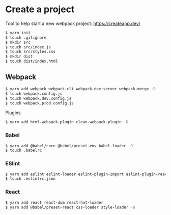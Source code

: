 # Create a project

Tool to help start a new webpack project: https://createapp.dev/

```bash
$ yarn init
$ touch .gitignore
$ mkdir src
$ touch src/index.js
$ touch src/styles.css
$ mkdir dist
$ touch dist/index.html
```

## Webpack

```bash
$ yarn add webpack webpack-cli webpack-dev-server webpack-merge -D
$ touch webpack.config.js
$ touch webpack.dev.config.js
$ touch webpack.prod.config.js
```

Plugins

```bash
$ yarn add html-webpack-plugin clean-webpack-plugin -D
```

### Babel

```bash
$ yarn add @babel/core @babel/preset-env babel-loader -D
$ touch .babelrc
```

### ESlint

```bash
$ yarn add eslint eslint-loader eslint-plugin-import eslint-plugin-react eslint-plugin-jsx-a11y eslint-config-airbnb -D
$ touch .eslintrc.json
```

### React

```bash
$ yarn add react react-dom react-hot-loader
$ yarn add @babel/preset-react css-loader style-loader -D
```